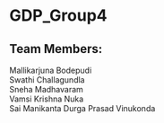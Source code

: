 # GDP_Group4
## Team Members:   
Mallikarjuna Bodepudi   
Swathi Challagundla         
Sneha Madhavaram    
Vamsi Krishna Nuka  
Sai Manikanta Durga Prasad Vinukonda


